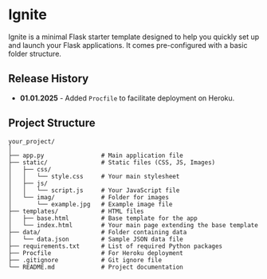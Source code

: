 # Ignite

Ignite is a minimal Flask starter template designed to help you quickly set up and launch your Flask applications. It comes pre-configured with a basic folder structure.

## Release History
- **01.01.2025** - Added `Procfile` to facilitate deployment on Heroku.
  
## Project Structure
```
your_project/
│
├── app.py                # Main application file
├── static/               # Static files (CSS, JS, Images)
│   ├── css/
│   │   └── style.css     # Your main stylesheet
│   ├── js/
│   │   └── script.js     # Your JavaScript file
│   └── imag/             # Folder for images
│       └── example.jpg   # Example image file
├── templates/            # HTML files
│   ├── base.html         # Base template for the app
│   └── index.html        # Your main page extending the base template
├── data/                 # Folder containing data
│   └── data.json         # Sample JSON data file
├── requirements.txt      # List of required Python packages
├── Procfile              # For Heroku deployment
├── .gitignore            # Git ignore file
└── README.md             # Project documentation
```


